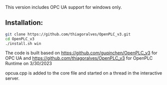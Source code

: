 This version includes OPC UA support for windows only. 

## Installation:
```bash
git clone https://github.com/thiagoralves/OpenPLC_v3.git
cd OpenPLC_v3
./install.sh win
```

The code is built based on https://github.com/guqinchen/OpenPLC_v3 for OPC UA 
and https://github.com/thiagoralves/OpenPLC_v3 for OpenPLC Runtime on 3/30/2023

opcua.cpp is added to the core file and started on a thread in the interactive server.


